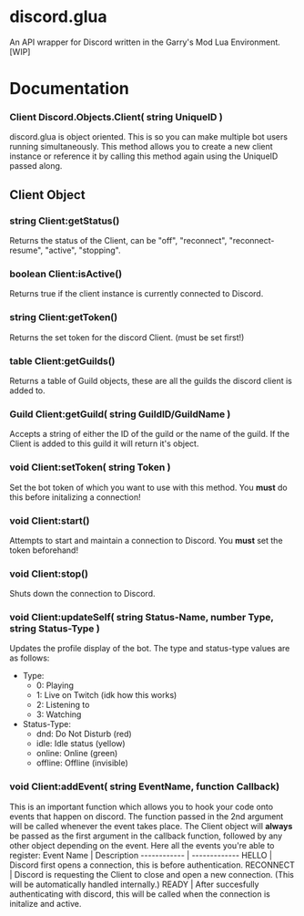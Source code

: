 # discord.glua
An API wrapper for Discord written in the Garry's Mod Lua Environment. [WIP]


# Documentation



### Client Discord.Objects.Client( string UniqueID )
discord.glua is object oriented. This is so you can make multiple bot users running simultaneously. This method allows you to create a new client instance or reference it by calling this method again using the UniqueID passed along.

## Client Object


### string Client:getStatus()
Returns the status of the Client, can be "off", "reconnect", "reconnect-resume", "active", "stopping".
### boolean Client:isActive()
Returns true if the client instance is currently connected to Discord.
### string Client:getToken()
Returns the set token for the discord Client. (must be set first!)
### table Client:getGuilds()
Returns a table of Guild objects, these are all the guilds the discord client is added to.
### Guild Client:getGuild( string GuildID/GuildName )
Accepts a string of either the ID of the guild or the name of the guild. If the Client is added to this guild it will return it's object.
### void Client:setToken( string Token )
Set the bot token of which you want to use with this method. You **must** do this before initalizing a connection!
### void Client:start()
Attempts to start and maintain a connection to Discord. You **must** set the token beforehand!
### void Client:stop()
Shuts down the connection to Discord.
### void Client:updateSelf( string Status-Name, number Type, string Status-Type )
Updates the profile display of the bot. The type and status-type values are as follows:
* Type:
  * 0: Playing
  * 1: Live on Twitch (idk how this works)
  * 2: Listening to
  * 3: Watching
* Status-Type:
  * dnd: Do Not Disturb (red)
  * idle: Idle status (yellow)
  * online: Online (green)
  * offline: Offline (invisible)
### void Client:addEvent( string EventName, function Callback)
This is an important function which allows you to hook your code onto events that happen on discord. The function passed in the 2nd argument will be called whenever the event takes place. The Client object will **always** be passed as the first argument in the callback function, followed by any other object depending on the event. Here all the events you're able to register:
Event Name | Description
------------ | -------------
HELLO | Discord first opens a connection, this is before authentication.
RECONNECT | Discord is requesting the Client to close and open a new connection. (This will be automatically handled internally.)
READY | After succesfully authenticating with discord, this will be called when the connection is initalize and active.
